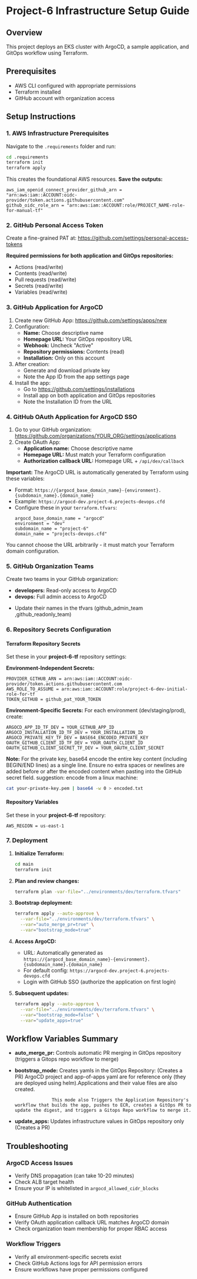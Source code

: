 # Project-6 Infrastructure Setup Guide

## Overview
This project deploys an EKS cluster with ArgoCD, a sample application, and GitOps workflow using Terraform.

## Prerequisites
- AWS CLI configured with appropriate permissions
- Terraform installed
- GitHub account with organization access

## Setup Instructions

### 1. AWS Infrastructure Prerequisites

Navigate to the `.requirements` folder and run:
```bash
cd .requirements
terraform init
terraform apply
```

This creates the foundational AWS resources. **Save the outputs:**
```
aws_iam_openid_connect_provider_github_arn = "arn:aws:iam::ACCOUNT:oidc-provider/token.actions.githubusercontent.com"
github_oidc_role_arn = "arn:aws:iam::ACCOUNT:role/PROJECT_NAME-role-for-manual-tf"
```

### 2. GitHub Personal Access Token

Create a fine-grained PAT at: https://github.com/settings/personal-access-tokens

**Required permissions for both application and GitOps repositories:**
- Actions (read/write)
- Contents (read/write)
- Pull requests (read/write)
- Secrets (read/write)
- Variables (read/write)

### 3. GitHub Application for ArgoCD

1. Create new GitHub App: https://github.com/settings/apps/new
2. Configuration:
   - **Name:** Choose descriptive name
   - **Homepage URL:** Your GitOps repository URL
   - **Webhook:** Uncheck "Active"
   - **Repository permissions:** Contents (read)
   - **Installation:** Only on this account
3. After creation:
   - Generate and download private key
   - Note the App ID from the app settings page
4. Install the app:
   - Go to https://github.com/settings/installations
   - Install app on both application and GitOps repositories
   - Note the Installation ID from the URL

### 4. GitHub OAuth Application for ArgoCD SSO

1. Go to your GitHub organization: https://github.com/organizations/YOUR_ORG/settings/applications
2. Create OAuth App:
   - **Application name:** Choose descriptive name
   - **Homepage URL:** Must match your Terraform configuration
   - **Authorization callback URL:** Homepage URL + `/api/dex/callback`

**Important:** The ArgoCD URL is automatically generated by Terraform using these variables:
- Format: `https://{argocd_base_domain_name}-{environment}.{subdomain_name}.{domain_name}`
- Example: `https://argocd-dev.project-6.projects-devops.cfd`
- Configure these in your `terraform.tfvars`:
  ```hcl
  argocd_base_domain_name = "argocd"
  environment = "dev" 
  subdomain_name = "project-6"
  domain_name = "projects-devops.cfd"
  ```

You cannot choose the URL arbitrarily - it must match your Terraform domain configuration.

### 5. GitHub Organization Teams

Create two teams in your GitHub organization:
- **developers:** Read-only access to ArgoCD
- **devops:** Full admin access to ArgoCD
* Update their names in the tfvars (github_admin_team ,github_readonly_team)

### 6. Repository Secrets Configuration

#### Terraform Repository Secrets
Set these in your **project-6-tf** repository settings:

**Environment-Independent Secrets:**
```
PROVIDER_GITHUB_ARN = arn:aws:iam::ACCOUNT:oidc-provider/token.actions.githubusercontent.com
AWS_ROLE_TO_ASSUME = arn:aws:iam::ACCOUNT:role/project-6-dev-initial-role-for-tf
TOKEN_GITHUB = github_pat_YOUR_TOKEN
```

**Environment-Specific Secrets:**
For each environment (dev/staging/prod), create:
```
ARGOCD_APP_ID_TF_DEV = YOUR_GITHUB_APP_ID
ARGOCD_INSTALLATION_ID_TF_DEV = YOUR_INSTALLATION_ID
ARGOCD_PRIVATE_KEY_TF_DEV = BASE64_ENCODED_PRIVATE_KEY
OAUTH_GITHUB_CLIENT_ID_TF_DEV = YOUR_OAUTH_CLIENT_ID
OAUTH_GITHUB_CLIENT_SECRET_TF_DEV = YOUR_OAUTH_CLIENT_SECRET
```

**Note:** For the private key, base64 encode the entire key content (including BEGIN/END lines) as a single line. Ensure no extra spaces or newlines are added before or after the encoded content when pasting into the GitHub secret field.
suggestion: encode from a linux machine:
```bash
cat your-private-key.pem | base64 -w 0 > encoded.txt
```

#### Repository Variables
Set these in your **project-6-tf** repository:
```
AWS_REGION = us-east-1
```

### 7. Deployment

1. **Initialize Terraform:**
   ```bash
   cd main
   terraform init
   ```

2. **Plan and review changes:**
   ```bash
   terraform plan -var-file="../environments/dev/terraform.tfvars"
   ```

3. **Bootstrap deployment:**
   ```bash
   terraform apply --auto-approve \
     --var-file="../environments/dev/terraform.tfvars" \
     --var="auto_merge_pr=true" \
     --var="bootstrap_mode=true"
   ```

4. **Access ArgoCD:**
   - URL: Automatically generated as `https://{argocd_base_domain_name}-{environment}.{subdomain_name}.{domain_name}`
   - For default config: `https://argocd-dev.project-6.projects-devops.cfd`
   - Login with GitHub SSO (authorize the application on first login)

5. **Subsequent updates:**
   ```bash
   terraform apply --auto-approve \
     --var-file="../environments/dev/terraform.tfvars" \
     --var="bootstrap_mode=false" \
     --var="update_apps=true"
   ```

## Workflow Variables Summary

- **auto_merge_pr:** Controls automatic PR merging in GitOps repository (triggers a Gitops repo workflow to merge)
- **bootstrap_mode:** Creates yamls in the GitOps Repository: (Creates a PR)
                        ArgoCD project and app-of-apps yaml are for reference only (they are deployed using helm).Applications and their value files are also created.
                        
                    This mode also Triggers the Application Repository's workflow that builds the app, pushes to ECR, creates a GitOps PR to update the digest, and triggers a Gitops Repo workflow to merge it.
- **update_apps:** Updates infrastructure values in GitOps repository only (Creates a PR)

## Troubleshooting

### ArgoCD Access Issues
- Verify DNS propagation (can take 10-20 minutes)
- Check ALB target health
- Ensure your IP is whitelisted in `argocd_allowed_cidr_blocks`

### GitHub Authentication
- Ensure GitHub App is installed on both repositories
- Verify OAuth application callback URL matches ArgoCD domain
- Check organization team membership for proper RBAC access

### Workflow Triggers
- Verify all environment-specific secrets exist
- Check GitHub Actions logs for API permission errors
- Ensure workflows have proper permissions configured